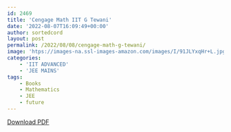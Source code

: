 ```yaml
---
id: 2469
title: 'Cengage Math IIT G Tewani'
date: '2022-08-07T16:09:49+00:00'
author: sortedcord
layout: post
permalink: /2022/08/08/cengage-math-g-tewani/
image: 'htps://images-na.ssl-images-amazon.com/images/I/91JLYxqHr+L.jpg'
categories:
    - 'IIT ADVANCED'
    - 'JEE MAINS'
tags:
    - Books
    - Mathematics
    - JEE
    - future
---
```


[Download PDF]()